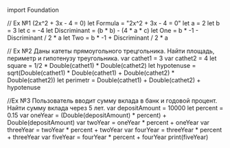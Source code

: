 import Foundation

// Ex №1 (2x^2 + 3x - 4 = 0)
let Formula = "2x^2 + 3x - 4 = 0"
let a = 2
let b = 3
let c = -4
let Discriminant = (b * b) - (4 * a * c)
let One = b * -1 - Discriminant / 2 * a
let Two = b * -1 + Discriminant / 2 * a

// Ex №2 Даны катеты прямоугольного трецгольника. Найти площадь, периметр и гипотенузу треугольника.
var cathet1 = 3
var cathet2 = 4
let square = 1/2 * Double(cathet1) * Double(cathet2)
let hypotenuse = sqrt(Double(cathet1) * Double(cathet1) + Double(cathet2) * Double(cathet2))
let perimetr = Double(cathet1) + Double(cathet2) + hypotenuse

//Ex №3 Пользователь вводит сумму вклада в банк и годовой процент. Найти сумму вклада через 5 лет.
var depositAmount = 10000
let percent = 0.15
var oneYear = (Double(depositAmount) * percent) + Double(depositAmount)
var twoYear = oneYear * percent + oneYear
var threeYear = twoYear * percent + twoYear
var fourYear = threeYear * percent + threeYear
var fiveYear = fourYear * percent + fourYear
print(fiveYear)

